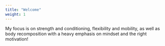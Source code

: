 ```yaml
---
title: "Welcome"
weight: 1
---
```


My focus is on strength and conditioning, flexibility and mobility, as well as body recomposition with a heavy emphasis on mindset and the right motivation!
